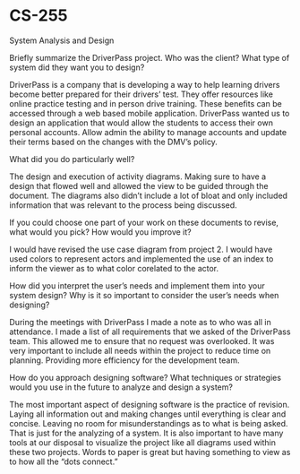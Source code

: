 # CS-255
System Analysis and Design

Briefly summarize the DriverPass project. Who was the client? What type of system did they want you to design?

DriverPass is a company that is developing a way to help learning drivers become better prepared for their drivers’ test. They offer resources like online practice testing and in person drive training. These benefits can be accessed through a web based mobile application. DriverPass wanted us to design an application that would allow the students to access their own personal accounts. Allow admin the ability to manage accounts and update their terms based on the changes with the DMV’s policy.  

What did you do particularly well?

The design and execution of activity diagrams. Making sure to have a design that flowed well and allowed the view to be guided through the document. The diagrams also didn’t include a lot of bloat and only included information that was relevant to the process being discussed. 


If you could choose one part of your work on these documents to revise, what would you pick? How would you improve it?

I would have revised the use case diagram from project 2. I would have used colors to represent actors and implemented the use of an index to inform the viewer as to what color corelated to the actor. 

How did you interpret the user’s needs and implement them into your system design? Why is it so important to consider the user’s needs when designing?

During the meetings with DriverPass I made a note as to who was all in attendance. I made a list of all requirements that we asked of the DriverPass team. This allowed me to ensure that no request was overlooked. It was very important to include all needs within the project to reduce time on planning. Providing more efficiency for the development team. 

How do you approach designing software? What techniques or strategies would you use in the future to analyze and design a system?

The most important aspect of designing software is the practice of revision. Laying all information out and making changes until everything is clear and concise. Leaving no room for misunderstandings as to what is being asked. That is just for the analyzing of a system. It is also important to have many tools at our disposal to visualize the project like all diagrams used within these two projects. Words to paper is great but having something to view as to how all the “dots connect.”
